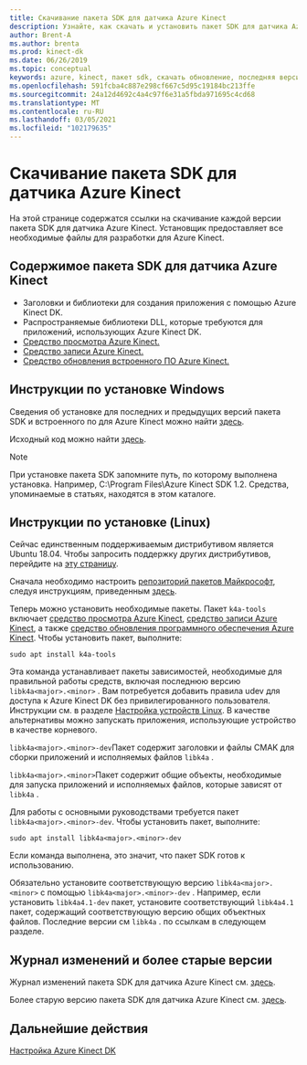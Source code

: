 ```yaml
---
title: Скачивание пакета SDK для датчика Azure Kinect
description: Узнайте, как скачать и установить пакет SDK для датчика Azure Kinect в Windows и Linux.
author: Brent-A
ms.author: brenta
ms.prod: kinect-dk
ms.date: 06/26/2019
ms.topic: conceptual
keywords: azure, kinect, пакет sdk, скачать обновление, последняя версия, доступно, установка
ms.openlocfilehash: 591fcba4c887e298cf667c5d95c19184bc213ffe
ms.sourcegitcommit: 24a12d4692c4a4c97f6e31a5fbda971695c4cd68
ms.translationtype: MT
ms.contentlocale: ru-RU
ms.lasthandoff: 03/05/2021
ms.locfileid: "102179635"
---
```

# <a name="azure-kinect-sensor-sdk-download"></a>Скачивание пакета SDK для датчика Azure Kinect

На этой странице содержатся ссылки на скачивание каждой версии пакета SDK для датчика Azure Kinect. Установщик предоставляет все необходимые файлы для разработки для Azure Kinect.

## <a name="azure-kinect-sensor-sdk-contents"></a>Содержимое пакета SDK для датчика Azure Kinect

- Заголовки и библиотеки для создания приложения с помощью Azure Kinect DK.
- Распространяемые библиотеки DLL, которые требуются для приложений, использующих Azure Kinect DK.
- [Средство просмотра Azure Kinect.](azure-kinect-viewer.md)
- [Средство записи Azure Kinect.](azure-kinect-recorder.md)
- [Средство обновления встроенного ПО Azure Kinect.](azure-kinect-firmware-tool.md)

## <a name="windows-installation-instructions"></a>Инструкции по установке Windows

Сведения об установке для последних и предыдущих версий пакета SDK и встроенного по для Azure Kinect можно найти [здесь](https://github.com/microsoft/Azure-Kinect-Sensor-SDK/blob/develop/docs/usage.md).

Исходный код можно найти [здесь](https://github.com/microsoft/Azure-Kinect-Sensor-SDK).

> [!NOTE]
> При установке пакета SDK запомните путь, по которому выполнена установка. Например, C:\Program Files\Azure Kinect SDK 1.2. Средства, упоминаемые в статьях, находятся в этом каталоге.

## <a name="linux-installation-instructions"></a>Инструкции по установке (Linux)

Сейчас единственным поддерживаемым дистрибутивом является Ubuntu 18.04. Чтобы запросить поддержку других дистрибутивов, перейдите на [эту страницу](https://aka.ms/azurekinectfeedback).

Сначала необходимо настроить [репозиторий пакетов Майкрософт](https://packages.microsoft.com/), следуя инструкциям, приведенным [здесь](/windows-server/administration/linux-package-repository-for-microsoft-software).

Теперь можно установить необходимые пакеты. Пакет `k4a-tools` включает [средство просмотра Azure Kinect](azure-kinect-viewer.md), [средство записи Azure Kinect](record-sensor-streams-file.md), а также [средство обновления программного обеспечения Azure Kinect](azure-kinect-firmware-tool.md). Чтобы установить пакет, выполните:

`sudo apt install k4a-tools`
 
Эта команда устанавливает пакеты зависимостей, необходимые для правильной работы средств, включая последнюю версию `libk4a<major>.<minor>` . Вам потребуется добавить правила udev для доступа к Azure Kinect DK без привилегированного пользователя. Инструкции см. в разделе [Настройка устройств Linux](https://github.com/microsoft/Azure-Kinect-Sensor-SDK/blob/develop/docs/usage.md#linux-device-setup). В качестве альтернативы можно запускать приложения, использующие устройство в качестве корневого.

`libk4a<major>.<minor>-dev`Пакет содержит заголовки и файлы CMAK для сборки приложений и исполняемых файлов `libk4a` .

`libk4a<major>.<minor>`Пакет содержит общие объекты, необходимые для запуска приложений и исполняемых файлов, которые зависят от `libk4a` .

Для работы с основными руководствами требуется пакет `libk4a<major>.<minor>-dev`. Чтобы установить пакет, выполните:

`sudo apt install libk4a<major>.<minor>-dev` 

Если команда выполнена, это значит, что пакет SDK готов к использованию.

Обязательно установите соответствующую версию `libk4a<major>.<minor>` с помощью `libk4a<major>.<minor>-dev` . Например, если установить `libk4a4.1-dev` пакет, установите соответствующий `libk4a4.1` пакет, содержащий соответствующую версию общих объектных файлов. Последние версии см `libk4a` . по ссылкам в следующем разделе.

## <a name="change-log-and-older-versions"></a>Журнал изменений и более старые версии

Журнал изменений пакета SDK для датчика Azure Kinect см. [здесь](https://github.com/microsoft/Azure-Kinect-Sensor-SDK/blob/develop/CHANGELOG.md).

Более старую версию пакета SDK для датчика Azure Kinect см. [здесь](https://github.com/microsoft/Azure-Kinect-Sensor-SDK/blob/develop/docs/usage.md).

## <a name="next-steps"></a>Дальнейшие действия

[Настройка Azure Kinect DK](set-up-azure-kinect-dk.md)
